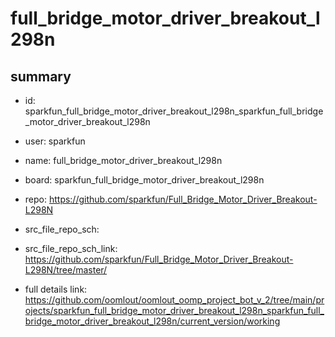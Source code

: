 # full_bridge_motor_driver_breakout_l298n
 
## summary 
* id: sparkfun_full_bridge_motor_driver_breakout_l298n_sparkfun_full_bridge_motor_driver_breakout_l298n
* user: sparkfun
* name: full_bridge_motor_driver_breakout_l298n
* board: sparkfun_full_bridge_motor_driver_breakout_l298n
* repo: https://github.com/sparkfun/Full_Bridge_Motor_Driver_Breakout-L298N



* src_file_repo_sch: 
* src_file_repo_sch_link: https://github.com/sparkfun/Full_Bridge_Motor_Driver_Breakout-L298N/tree/master/
* full details link: https://github.com/oomlout/oomlout_oomp_project_bot_v_2/tree/main/projects/sparkfun_full_bridge_motor_driver_breakout_l298n_sparkfun_full_bridge_motor_driver_breakout_l298n/current_version/working  







